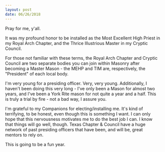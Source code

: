 ```yaml
---
layout: post
date: 06/26/2018
---
```


Pray for me, y'all.

It was my profound honor to be installed as the Most Excellent High Priest in my Royal Arch Chapter, and the Thrice Illustrious Master in my Cryptic Council.

For those not familiar with these terms, the Royal Arch Chapter and Cryptic Council are two separate bodies you can join within Masonry after becoming a Master Mason - the MEHP and TIM are, respectively, the "President" of each local body.

I'm very young for a presiding officer. Very, very young. Additionally, I haven't been doing this very long - I've only been a Mason for almost two years, and I've been a York Rite mason for not quite a year and a half. This is truly a trial by fire - not a bad way, I assure you.

I'm grateful to my Companions for electing/installing me. It's kind of terrifying, to be honest, even though this is something I want. I can only hope that this nervousness motivates me to do the best job I can. I know that things will go well, though. Texas Chapter & Council have a huge network of past presiding officers that have been, and will be, great mentors to rely on.

This is going to be a fun year.

